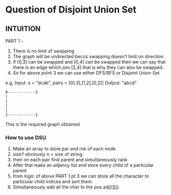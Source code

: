 ​<h1> Question of Disjoint Union Set </h1>

<h2> INTUITION </h2>

PART 1 - 
1. There is no limit of swapping
2. The graph will be undirected becoz swapping doesn't limit on direction
3. if [0,3] can be swapped and [0,4] can be swapped then we can say that there is an edge which join [2,4] that is why they can also be swapped.
4. So for above point 3 we can use either DFS/BFS or Disjoint Union Set

e.g,
Input: s = "dcab", pairs = [[0,3],[1,2],[0,2]]
Output: "abcd"

```
0------------3
|
|
|
|
2------------1

```
This is the required graph obtained 

<h3> How to use DSU </h3>

1. Make an array to store par and rnk of each node
2. size? obviously n = size of string 
3. then on each pair find parent and simultaneously rank
4. After that make an adjency list and store every child of a particular parent
5. from logic of above PART 1 pt 3 we can store all the character to particular child indices and sort them.
6. Simultaneously add all the char to the pos adj[i][j].
